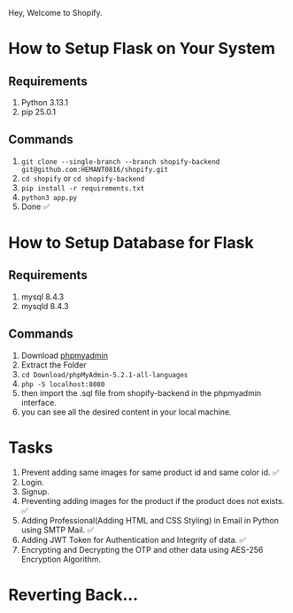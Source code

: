 Hey, Welcome to Shopify.

# How to Setup Flask on Your System
## Requirements
1. Python 3.13.1
2. pip 25.0.1

## Commands
1. `git clone --single-branch --branch shopify-backend git@github.com:HEMANT0816/shopify.git`
2. `cd shopify` or `cd shopify-backend`
3. `pip install -r requirements.txt`
4. `python3 app.py`
5. Done ✅

# How to Setup Database for Flask
## Requirements
1. mysql 8.4.3
2. mysqld 8.4.3
## Commands
1. Download [phpmyadmin](https://www.phpmyadmin.net/)
2. Extract the Folder
3. `cd Download/phpMyAdmin-5.2.1-all-languages`
4. `php -S localhost:8080`
5. then import the .sql file from shopify-backend in the phpmyadmin interface.
6. you can see all the desired content in your local machine.


# Tasks

1. Prevent adding same images for same product id and same color id. ✅
2. Login.
3. Signup.
4. Preventing adding images for the product if the product does not exists. ✅
5. Adding Professional(Adding HTML and CSS Styling) in Email in Python using SMTP Mail. ✅
6. Adding JWT Token for Authentication and Integrity of data. ✅
7. Encrypting and Decrypting the OTP and other data using AES-256 Encryption Algorithm.

# Reverting Back... 
